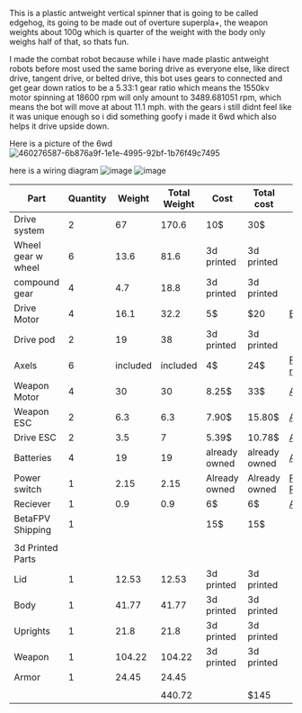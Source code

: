 This is a plastic antweight vertical spinner that is going to be called edgehog, its going to be made out of overture superpla+, the weapon weights about 100g which is quarter of the weight with the body only weighs half of that, so thats fun. 

I made the combat robot because while i have made plastic antweight robots before most used the same boring drive as everyone else, like direct drive, tangent drive, or belted drive, this bot uses gears to connected and get gear down ratios to be a 5.33:1 gear ratio which means the 1550kv motor spinning at 18600 rpm will only amount to 3489.681051 rpm, which means the bot will move at about 11.1 mph. with the gears i still didnt feel like it was unique enough so i did something goofy i made it 6wd which also helps it drive upside down.

Here is a picture of the 6wd
![460276587-6b876a9f-1e1e-4995-92bf-1b76f49c7495](https://github.com/user-attachments/assets/a78b8cde-81ee-4eb1-b205-78f7e66cc159)


here is a wiring diagram
![image](https://github.com/user-attachments/assets/c8724b4d-e60a-4385-b345-0dfa3ba79738)
![image](https://github.com/user-attachments/assets/adb45def-cf51-40ce-9aab-30b8872dc90b)

| Part               | Quantity | Weight   | Total Weight | Cost          | Total cost    | Provider                                                                                                                                                                                                                                                                                                                                                                                                                                                                                                            |
|--------------------|----------|----------|--------------|---------------|---------------|---------------------------------------------------------------------------------------------------------------------------------------------------------------------------------------------------------------------------------------------------------------------------------------------------------------------------------------------------------------------------------------------------------------------------------------------------------------------------------------------------------------------|
| Drive system       | 2        | 67       | 170.6        | 10$           | 30$           |                                                                                                                                                                                                                                                                                                                                                                                                                                                                                                                     |
| Wheel gear w wheel | 6        | 13.6     | 81.6         | 3d printed    | 3d printed    |                                                                                                                                                                                                                                                                                                                                                                                                                                                                                                                     |
| compound gear      | 4        | 4.7      | 18.8         | 3d printed    | 3d printed    |                                                                                                                                                                                                                                                                                                                                                                                                                                                                                                                     |
| Drive Motor        | 4        | 16.1     | 32.2         | 5$            | $20           | [BetaFPV](https://betafpv.com/products/1805-brushless-motors)                                                                                                                                                                                                                                                                                                                                                                                                                                                       |
| Drive pod          | 2        | 19       | 38           | 3d printed    | 3d printed    |                                                                                                                                                                                                                                                                                                                                                                                                                                                                                                                     |
| Axels              | 6        | included | included     | 4$            | 24$           | [Repeat robotics](https://repeat-robotics.com/buy/axle_ant/)                                                                                                                                                                                                                                                                                                                                                                                                                                                        |
| Weapon Motor       | 4        | 30       | 30           | 8.25$         | 33$           | [Amazon](https://a.co/d/59BtKMb)                                                                                                                                                                                                                                                                                                                                                                                                                                                                                    |
| Weapon ESC         | 2        | 6.3      | 6.3          | 7.90$         | 15.80$        | [Aliexpress](https://www.aliexpress.us/item/3256808227888337.html?spm=a2g0o.productlist.main.3.7d0ec2aeXYVqxC&algo_pvid=0d88b4f9-8e32-437a-8c93-cd09f2f562e2&algo_exp_id=0d88b4f9-8e32-437a-8c93-cd09f2f562e2-2&pdp_ext_f=%7B%22order%22%3A%2265%22%2C%22eval%22%3A%221%22%7D&pdp_npi=4%40dis%21USD%212.59%212.25%21%21%212.59%212.25%21%40210318e817504367036912152ee331%2112000044950103986%21sea%21US%212956977473%21XZ&curPageLogUid=W6uNzytQSYNw&utparam-url=scene%3Asearch%7Cquery_from%3A#nav-specification) |
| Drive ESC          | 2        | 3.5      | 7            | 5.39$         | 10.78$        | [Aliexpress](https://www.aliexpress.us/item/3256808227888337.html?spm=a2g0o.productlist.main.3.7d0ec2aeXYVqxC&algo_pvid=0d88b4f9-8e32-437a-8c93-cd09f2f562e2&algo_exp_id=0d88b4f9-8e32-437a-8c93-cd09f2f562e2-2&pdp_ext_f=%7B%22order%22%3A%2265%22%2C%22eval%22%3A%221%22%7D&pdp_npi=4%40dis%21USD%212.59%212.25%21%21%212.59%212.25%21%40210318e817504367036912152ee331%2112000044950103986%21sea%21US%212956977473%21XZ&curPageLogUid=W6uNzytQSYNw&utparam-url=scene%3Asearch%7Cquery_from%3A#nav-specification) |
| Batteries          | 4        | 19       | 19           | already owned | already owned | [Amazon](https://www.amazon.com/dp/B0D2L17M8H?ref=ppx_yo2ov_dt_b_fed_asin_title)                                                                                                                                                                                                                                                                                                                                                                                                                                    |
| Power switch       | 1        | 2.15     | 2.15         | Already owned | Already owned | [Repeat Robotics](https://repeat-robotics.com/buy/fingertech-switch/)                                                                                                                                                                                                                                                                                                                                                                                                                                               |
| Reciever           | 1        | 0.9      | 0.9          | 6$            | 6$            | [Aliexpress](https://www.aliexpress.us/item/3256804714662317.html?spm=a2g0o.cart.0.0.6c8138damJGm9i&mp=1&pdp_npi=5%40dis%21USD%21USD%206.16%21USD%206.16%21%21USD%204.16%21%21%21%402101ef7017504365178903148e6532%2112000030953927637%21ct%21US%212956977473%21%211%210&gatewayAdapt=glo2usa)                                                                                                                                                                                                                      |
| BetaFPV Shipping   | 1        |          |              | 15$           | 15$           |                                                                                                                                                                                                                                                                                                                                                                                                                                                                                                                     |
|                    |          |          |              |               |               |                                                                                                                                                                                                                                                                                                                                                                                                                                                                                                                     |
| 3d Printed Parts   |          |          |              |               |               |                                                                                                                                                                                                                                                                                                                                                                                                                                                                                                                     |
| Lid                | 1        | 12.53    | 12.53        | 3d printed    | 3d printed    |                                                                                                                                                                                                                                                                                                                                                                                                                                                                                                                     |
| Body               | 1        | 41.77    | 41.77        | 3d printed    | 3d printed    |                                                                                                                                                                                                                                                                                                                                                                                                                                                                                                                     |
| Uprights           | 1        | 21.8     | 21.8         | 3d printed    | 3d printed    |                                                                                                                                                                                                                                                                                                                                                                                                                                                                                                                     |
| Weapon             | 1        | 104.22   | 104.22       | 3d printed    | 3d printed    |                                                                                                                                                                                                                                                                                                                                                                                                                                                                                                                     |
| Armor              | 1        | 24.45    | 24.45        |               |               |                                                                                                                                                                                                                                                                                                                                                                                                                                                                                                                     |
|                    |          |          |              |               |               |                                                                                                                                                                                                                                                                                                                                                                                                                                                                                                                     |
|                    |          |          | 440.72       |               | $145          |                                                                                                                                                                                                                                                                                                                                                                                                                                                                                                                     |
